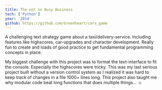 ```yaml
---
title: The not so Busy Business
tech: ['Python']
year: '2014'
github: https://github.com/Greenheart/cars_game
---
```


A challenging text strategy game about a taxi/delivery-service. Including features like highscores, car-upgrades and character development. Really fun to create and loads of good practice to get fundamental programming concepts in place.

My biggest challenge with this project was to format the text-interface to fit the console. Especially the highscores were tricky. This was my last serious project built without a version control system as I realized it was hard to keep track of changes in a file 1000+ lines long. This project also taught me why modular code beat long functions that does multiple things... ☺
